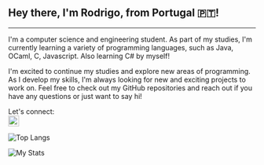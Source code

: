 <!-- 
Hi, I'm Rodrigo, from 🇵🇹
### the languages:
- `System.out.print("Java");`
- `let () = print_string "OCaml"`
- `public static string learningCSharp() => "Learning C#!";`
<a href="https://app.daily.dev/tintadaraiz"><img src="https://api.daily.dev/devcards/e2f3338c8d524af0963791232e28dbea.png?r=ykz" width="350" alt="rodrigo's Dev Card"/></a> -->

## Hey there, I'm Rodrigo, from Portugal 🇵🇹!
---

I'm a computer science and engineering student. As part of my studies, I'm currently learning a variety of programming languages, such as Java, OCaml, C, Javascript. Also learning C# by myself! 

I'm excited to continue my studies and explore new areas of programming. As I develop my skills, I'm always looking for new and exciting projects to work on. Feel free to check out my GitHub repositories and reach out if you have any questions or just want to say hi!

Let's connect:  
<img alt="LinkedIn" width="22px" src="https://content.linkedin.com/content/dam/me/business/en-us/amp/brand-site/v2/bg/LI-Bug.svg.original.svg" />

![Top Langs](https://github-readme-stats.vercel.app/api/top-langs/?username=tintadaraiz&layout=donut&count_private=true&show_icons=true&bg_color=00000000)

![My Stats](https://github-readme-stats.vercel.app/api?username=tintadaraiz&count_private=true&show_icons=true&bg_color=00000000)
